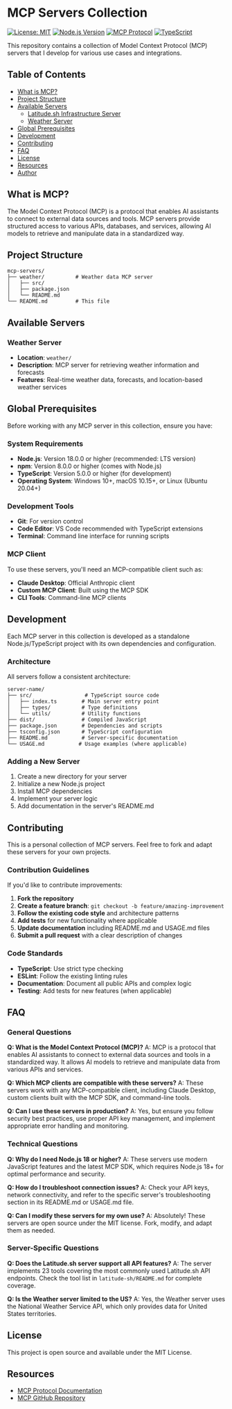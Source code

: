 # MCP Servers Collection

[![License: MIT](https://img.shields.io/badge/License-MIT-yellow.svg)](https://opensource.org/licenses/MIT)
[![Node.js Version](https://img.shields.io/badge/node-%3E%3D18.0.0-brightgreen)](https://nodejs.org/)
[![MCP Protocol](https://img.shields.io/badge/MCP-Compatible-blue)](https://modelcontextprotocol.io/)
[![TypeScript](https://img.shields.io/badge/TypeScript-5.8.2-blue)](https://www.typescriptlang.org/)

This repository contains a collection of Model Context Protocol (MCP) servers that I develop for various use cases and integrations.

## Table of Contents

- [What is MCP?](#what-is-mcp)
- [Project Structure](#project-structure)
- [Available Servers](#available-servers)
  - [Latitude.sh Infrastructure Server](#latitudesh-infrastructure-server)
  - [Weather Server](#weather-server)
- [Global Prerequisites](#global-prerequisites)
- [Development](#development)
- [Contributing](#contributing)
- [FAQ](#faq)
- [License](#license)
- [Resources](#resources)
- [Author](#author)

## What is MCP?

The Model Context Protocol (MCP) is a protocol that enables AI assistants to connect to external data sources and tools. MCP servers provide structured access to various APIs, databases, and services, allowing AI models to retrieve and manipulate data in a standardized way.

## Project Structure

```
mcp-servers/
├── weather/          # Weather data MCP server
│   ├── src/
│   ├── package.json
│   └── README.md
└── README.md         # This file
```

## Available Servers

### Weather Server

- **Location**: `weather/`
- **Description**: MCP server for retrieving weather information and forecasts
- **Features**: Real-time weather data, forecasts, and location-based weather services

## Global Prerequisites

Before working with any MCP server in this collection, ensure you have:

### System Requirements

- **Node.js**: Version 18.0.0 or higher (recommended: LTS version)
- **npm**: Version 8.0.0 or higher (comes with Node.js)
- **TypeScript**: Version 5.0.0 or higher (for development)
- **Operating System**: Windows 10+, macOS 10.15+, or Linux (Ubuntu 20.04+)

### Development Tools

- **Git**: For version control
- **Code Editor**: VS Code recommended with TypeScript extensions
- **Terminal**: Command line interface for running scripts

### MCP Client

To use these servers, you'll need an MCP-compatible client such as:

- **Claude Desktop**: Official Anthropic client
- **Custom MCP Client**: Built using the MCP SDK
- **CLI Tools**: Command-line MCP clients

## Development

Each MCP server in this collection is developed as a standalone Node.js/TypeScript project with its own dependencies and configuration.

### Architecture

All servers follow a consistent architecture:

```
server-name/
├── src/                 # TypeScript source code
│   ├── index.ts        # Main server entry point
│   ├── types/          # Type definitions
│   └── utils/          # Utility functions
├── dist/               # Compiled JavaScript
├── package.json        # Dependencies and scripts
├── tsconfig.json       # TypeScript configuration
├── README.md           # Server-specific documentation
└── USAGE.md           # Usage examples (where applicable)
```

### Adding a New Server

1. Create a new directory for your server
2. Initialize a new Node.js project
3. Install MCP dependencies
4. Implement your server logic
5. Add documentation in the server's README.md

## Contributing

This is a personal collection of MCP servers. Feel free to fork and adapt these servers for your own projects.

### Contribution Guidelines

If you'd like to contribute improvements:

1. **Fork the repository**
2. **Create a feature branch**: `git checkout -b feature/amazing-improvement`
3. **Follow the existing code style** and architecture patterns
4. **Add tests** for new functionality where applicable
5. **Update documentation** including README.md and USAGE.md files
6. **Submit a pull request** with a clear description of changes

### Code Standards

- **TypeScript**: Use strict type checking
- **ESLint**: Follow the existing linting rules
- **Documentation**: Document all public APIs and complex logic
- **Testing**: Add tests for new features (when applicable)

## FAQ

### General Questions

**Q: What is the Model Context Protocol (MCP)?**
A: MCP is a protocol that enables AI assistants to connect to external data sources and tools in a standardized way. It allows AI models to retrieve and manipulate data from various APIs and services.

**Q: Which MCP clients are compatible with these servers?**
A: These servers work with any MCP-compatible client, including Claude Desktop, custom clients built with the MCP SDK, and command-line tools.

**Q: Can I use these servers in production?**
A: Yes, but ensure you follow security best practices, use proper API key management, and implement appropriate error handling and monitoring.

### Technical Questions

**Q: Why do I need Node.js 18 or higher?**
A: These servers use modern JavaScript features and the latest MCP SDK, which requires Node.js 18+ for optimal performance and security.

**Q: How do I troubleshoot connection issues?**
A: Check your API keys, network connectivity, and refer to the specific server's troubleshooting section in its README.md or USAGE.md file.

**Q: Can I modify these servers for my own use?**
A: Absolutely! These servers are open source under the MIT license. Fork, modify, and adapt them as needed.

### Server-Specific Questions

**Q: Does the Latitude.sh server support all API features?**
A: The server implements 23 tools covering the most commonly used Latitude.sh API endpoints. Check the tool list in `latitude-sh/README.md` for complete coverage.

**Q: Is the Weather server limited to the US?**
A: Yes, the Weather server uses the National Weather Service API, which only provides data for United States territories.

## License

This project is open source and available under the MIT License.

## Resources

- [MCP Protocol Documentation](https://modelcontextprotocol.io/)
- [MCP GitHub Repository](https://github.com/modelcontextprotocol)
